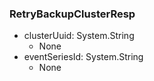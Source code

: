 ### RetryBackupClusterResp
- clusterUuid: System.String
  - None
- eventSeriesId: System.String
  - None
